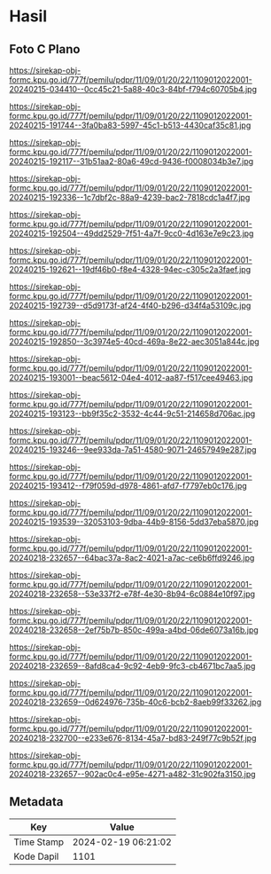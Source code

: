 # Hasil

## Foto C Plano

https://sirekap-obj-formc.kpu.go.id/777f/pemilu/pdpr/11/09/01/20/22/1109012022001-20240215-034410--0cc45c21-5a88-40c3-84bf-f794c60705b4.jpg

https://sirekap-obj-formc.kpu.go.id/777f/pemilu/pdpr/11/09/01/20/22/1109012022001-20240215-191744--3fa0ba83-5997-45c1-b513-4430caf35c81.jpg

https://sirekap-obj-formc.kpu.go.id/777f/pemilu/pdpr/11/09/01/20/22/1109012022001-20240215-192117--31b51aa2-80a6-49cd-9436-f0008034b3e7.jpg

https://sirekap-obj-formc.kpu.go.id/777f/pemilu/pdpr/11/09/01/20/22/1109012022001-20240215-192336--1c7dbf2c-88a9-4239-bac2-7818cdc1a4f7.jpg

https://sirekap-obj-formc.kpu.go.id/777f/pemilu/pdpr/11/09/01/20/22/1109012022001-20240215-192504--49dd2529-7f51-4a7f-9cc0-4d163e7e9c23.jpg

https://sirekap-obj-formc.kpu.go.id/777f/pemilu/pdpr/11/09/01/20/22/1109012022001-20240215-192621--19df46b0-f8e4-4328-94ec-c305c2a3faef.jpg

https://sirekap-obj-formc.kpu.go.id/777f/pemilu/pdpr/11/09/01/20/22/1109012022001-20240215-192739--d5d9173f-af24-4f40-b296-d34f4a53109c.jpg

https://sirekap-obj-formc.kpu.go.id/777f/pemilu/pdpr/11/09/01/20/22/1109012022001-20240215-192850--3c3974e5-40cd-469a-8e22-aec3051a844c.jpg

https://sirekap-obj-formc.kpu.go.id/777f/pemilu/pdpr/11/09/01/20/22/1109012022001-20240215-193001--beac5612-04e4-4012-aa87-f517cee49463.jpg

https://sirekap-obj-formc.kpu.go.id/777f/pemilu/pdpr/11/09/01/20/22/1109012022001-20240215-193123--bb9f35c2-3532-4c44-9c51-214658d706ac.jpg

https://sirekap-obj-formc.kpu.go.id/777f/pemilu/pdpr/11/09/01/20/22/1109012022001-20240215-193246--9ee933da-7a51-4580-9071-24657949e287.jpg

https://sirekap-obj-formc.kpu.go.id/777f/pemilu/pdpr/11/09/01/20/22/1109012022001-20240215-193412--f79f059d-d978-4861-afd7-f7797eb0c176.jpg

https://sirekap-obj-formc.kpu.go.id/777f/pemilu/pdpr/11/09/01/20/22/1109012022001-20240215-193539--32053103-9dba-44b9-8156-5dd37eba5870.jpg

https://sirekap-obj-formc.kpu.go.id/777f/pemilu/pdpr/11/09/01/20/22/1109012022001-20240218-232657--64bac37a-8ac2-4021-a7ac-ce6b6ffd9246.jpg

https://sirekap-obj-formc.kpu.go.id/777f/pemilu/pdpr/11/09/01/20/22/1109012022001-20240218-232658--53e337f2-e78f-4e30-8b94-6c0884e10f97.jpg

https://sirekap-obj-formc.kpu.go.id/777f/pemilu/pdpr/11/09/01/20/22/1109012022001-20240218-232658--2ef75b7b-850c-499a-a4bd-06de6073a16b.jpg

https://sirekap-obj-formc.kpu.go.id/777f/pemilu/pdpr/11/09/01/20/22/1109012022001-20240218-232659--8afd8ca4-9c92-4eb9-9fc3-cb4671bc7aa5.jpg

https://sirekap-obj-formc.kpu.go.id/777f/pemilu/pdpr/11/09/01/20/22/1109012022001-20240218-232659--0d624976-735b-40c6-bcb2-8aeb99f33262.jpg

https://sirekap-obj-formc.kpu.go.id/777f/pemilu/pdpr/11/09/01/20/22/1109012022001-20240218-232700--e233e676-8134-45a7-bd83-249f77c9b52f.jpg

https://sirekap-obj-formc.kpu.go.id/777f/pemilu/pdpr/11/09/01/20/22/1109012022001-20240218-232657--902ac0c4-e95e-4271-a482-31c902fa3150.jpg


## Metadata

| Key        | Value               |
| ---------- | ------------------- |
| Time Stamp | 2024-02-19 06:21:02 |
| Kode Dapil | 1101                |



